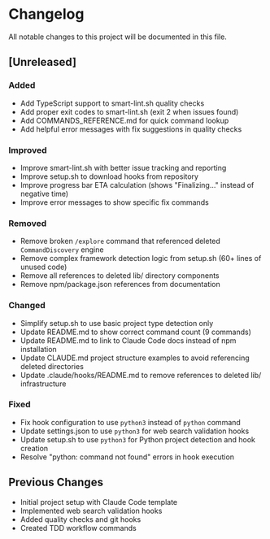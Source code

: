 # Changelog

All notable changes to this project will be documented in this file.

## [Unreleased]

### Added
- Add TypeScript support to smart-lint.sh quality checks
- Add proper exit codes to smart-lint.sh (exit 2 when issues found)
- Add COMMANDS_REFERENCE.md for quick command lookup
- Add helpful error messages with fix suggestions in quality checks

### Improved
- Improve smart-lint.sh with better issue tracking and reporting
- Improve setup.sh to download hooks from repository
- Improve progress bar ETA calculation (shows "Finalizing..." instead of negative time)
- Improve error messages to show specific fix commands

### Removed
- Remove broken `/explore` command that referenced deleted `CommandDiscovery` engine
- Remove complex framework detection logic from setup.sh (60+ lines of unused code)
- Remove all references to deleted lib/ directory components
- Remove npm/package.json references from documentation

### Changed
- Simplify setup.sh to use basic project type detection only
- Update README.md to show correct command count (9 commands)
- Update README.md to link to Claude Code docs instead of npm installation
- Update CLAUDE.md project structure examples to avoid referencing deleted directories
- Update .claude/hooks/README.md to remove references to deleted lib/ infrastructure

### Fixed
- Fix hook configuration to use `python3` instead of `python` command
- Update settings.json to use `python3` for web search validation hooks
- Update setup.sh to use `python3` for Python project detection and hook creation
- Resolve "python: command not found" errors in hook execution

## Previous Changes
- Initial project setup with Claude Code template
- Implemented web search validation hooks
- Added quality checks and git hooks
- Created TDD workflow commands